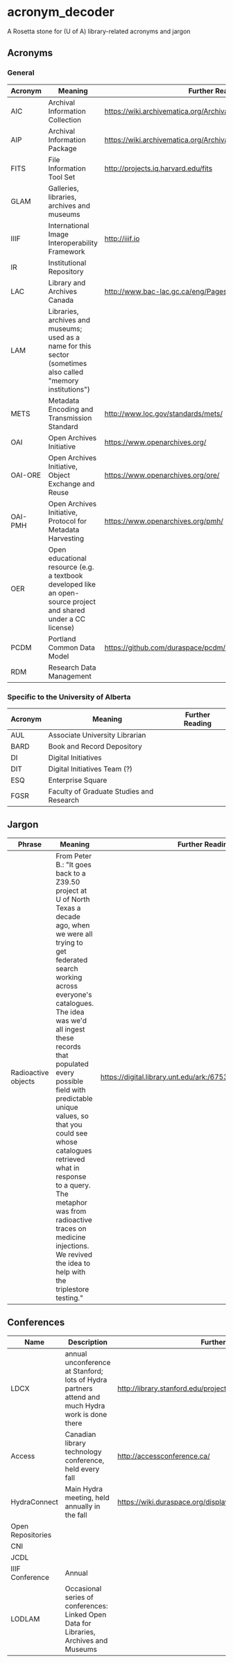 # acronym_decoder
A Rosetta stone for (U of A) library-related acronyms and jargon

## Acronyms

### General

|Acronym|Meaning|Further Reading|
|-------|-------|---------------|
|AIC|Archival Information Collection|https://wiki.archivematica.org/Archival_Information_Collection_(AIC)|
|AIP|Archival Information Package|https://wiki.archivematica.org/Archival_Information_Package_(AIP)|
|FITS|File Information Tool Set|http://projects.iq.harvard.edu/fits|
|GLAM|Galleries, libraries, archives and museums||
|IIIF|International Image Interoperability Framework|http://iiif.io|
|IR|Institutional Repository|
|LAC|Library and Archives Canada|http://www.bac-lac.gc.ca/eng/Pages/home.aspx|
|LAM|Libraries, archives and museums; used as a name for this sector (sometimes also called "memory institutions")||
|METS|Metadata Encoding and Transmission Standard|http://www.loc.gov/standards/mets/|
|OAI|Open Archives Initiative|https://www.openarchives.org/|
|OAI-ORE|Open Archives Initiative, Object Exchange and Reuse|https://www.openarchives.org/ore/|
|OAI-PMH|Open Archives Initiative, Protocol for Metadata Harvesting|https://www.openarchives.org/pmh/|
|OER|Open educational resource (e.g. a textbook developed like an open-source project and shared under a CC license)||
|PCDM|Portland Common Data Model|https://github.com/duraspace/pcdm/wiki|
|RDM|Research Data Management|

### Specific to the University of Alberta

|Acronym|Meaning|Further Reading|
|-------|-------|---------------|
|AUL|Associate University Librarian|
|BARD|Book and Record Depository|
|DI|Digital Initiatives|
|DIT|Digital Initiatives Team (?)|
|ESQ|Enterprise Square|
|FGSR|Faculty of Graduate Studies and Research|

## Jargon

|Phrase|Meaning|Further Reading|
|------|-------|---------------|
|Radioactive objects|From Peter B.: "It goes back to a Z39.50 project at U of North Texas a decade ago, when we were all trying to get federated search working across everyone's catalogues. The idea was we'd all ingest these records that populated every possible field with predictable unique values, so that you could see whose catalogues retrieved what in response to a query. The metaphor was from radioactive traces on medicine injections. We revived the idea to help with the triplestore testing."|https://digital.library.unt.edu/ark:/67531/metadc111002/m1/2/|

## Conferences

|Name|Description|Further Reading|
|----|-----------|---------------|
|LDCX|annual unconference at Stanford; lots of Hydra partners attend and much Hydra work is done there|http://library.stanford.edu/projects/ldcx|
|Access|Canadian library technology conference, held every fall|http://accessconference.ca/|
|HydraConnect|Main Hydra meeting, held annually in the fall|https://wiki.duraspace.org/display/hydra/Hydra+Connect+Meetings|
|Open Repositories|||
|CNI|||
|JCDL|||
|IIIF Conference|Annual||
|LODLAM|Occasional series of conferences: Linked Open Data for Libraries, Archives and Museums||


